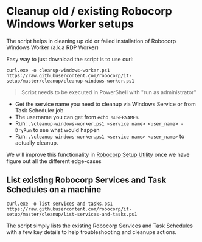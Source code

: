 # Cleanup old / existing Robocorp Windows Worker setups

The script helps in cleaning up old or failed installation of Robocorp Windows Worker (a.k.a RDP Worker)

Easy way to just download the script is to use curl:
```
curl.exe -o cleanup-windows-worker.ps1 https://raw.githubusercontent.com/robocorp/it-setup/master/cleanup/cleanup-windows-worker.ps1
```

> Script needs to be executed in PowerShell with "run as administrator"

* Get the service name you need to cleanup via Windows Service or from Task Scheduler job
* The username you can get from `echo %USERNAME%`
* Run: `.\cleanup-windows-worker.ps1 <service name> <user_name> -DryRun` to see what would happen
* Run: `.\cleanup-windows-worker.ps1 <service name> <user_name>` to actually cleanup.

We will improve this functionality in [Robocorp Setup Utility](https://robocorp.com/docs/control-room/setup-utility) once we have figure out all the different edge-cases


## List existing Robocorp Services and Task Schedules on a machine

```
curl.exe -o list-services-and-tasks.ps1 https://raw.githubusercontent.com/robocorp/it-setup/master/cleanup/list-services-and-tasks.ps1
```

The script simply lists the existing Robocorp Services and Task Schedules with a few key details to help troubleshooting and cleanups actions.
